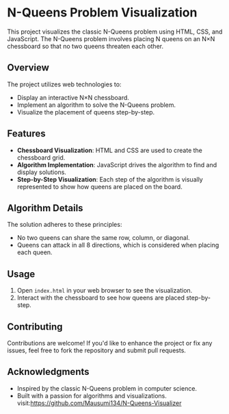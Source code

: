 
# N-Queens Problem Visualization

This project visualizes the classic N-Queens problem using HTML, CSS, and JavaScript. The N-Queens problem involves placing N queens on an N×N chessboard so that no two queens threaten each other.

## Overview

The project utilizes web technologies to:
- Display an interactive N×N chessboard.
- Implement an algorithm to solve the N-Queens problem.
- Visualize the placement of queens step-by-step.

## Features

- **Chessboard Visualization**: HTML and CSS are used to create the chessboard grid.
- **Algorithm Implementation**: JavaScript drives the algorithm to find and display solutions.
- **Step-by-Step Visualization**: Each step of the algorithm is visually represented to show how queens are placed on the board.

## Algorithm Details

The solution adheres to these principles:
- No two queens can share the same row, column, or diagonal.
- Queens can attack in all 8 directions, which is considered when placing each queen.

## Usage
1. Open `index.html` in your web browser to see the visualization.
2. Interact with the chessboard to see how queens are placed step-by-step.

## Contributing

Contributions are welcome! If you'd like to enhance the project or fix any issues, feel free to fork the repository and submit pull requests.

## Acknowledgments

- Inspired by the classic N-Queens problem in computer science.
- Built with a passion for algorithms and visualizations.
visit:https://github.com/Mausumi134/N-Queens-Visualizer
